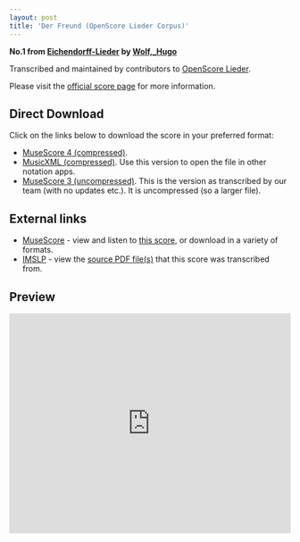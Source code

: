 ```yaml
---
layout: post
title: 'Der Freund (OpenScore Lieder Corpus)'
---
```


__No.1 from [Eichendorff-Lieder](https://fourscoreandmore.org/OpenScore/Wolf%2C_Hugo/Eichendorff-Lieder/) by [Wolf,_Hugo](https://fourscoreandmore.org/OpenScore/Wolf%2C_Hugo)__

Transcribed and maintained by contributors to [OpenScore Lieder].

Please visit the [official score page] for more information.

[official score page]: https://musescore.com/openscore-lieder-corpus/scores/5016637
[OpenScore Lieder]: https://musescore.com/openscore-lieder-corpus

## Direct Download

Click on the links below to download the score in your preferred format:
- [MuseScore 4 (compressed)](https://fourscoreandmore.org/OpenScore/Wolf%2C_Hugo/Eichendorff-Lieder/01_Der_Freund.mscz).
- [MusicXML (compressed)](https://fourscoreandmore.org/OpenScore/Wolf%2C_Hugo/Eichendorff-Lieder/01_Der_Freund.mxl). Use this version to open the file in other notation apps.
- [MuseScore 3 (uncompressed)](https://raw.githubusercontent.com/OpenScore/Lieder/refs/heads/main/scores/Wolf%2C_Hugo/Eichendorff-Lieder/01_Der_Freund/lc5016637.mscx). This is the version as transcribed by our team (with no updates etc.). It is uncompressed (so a larger file).

## External links

- [MuseScore] - view and listen to [this score][MuseScore], or download in a variety of formats.
- [IMSLP] - view the [source PDF file(s)][IMSLP] that this score was transcribed from.

[MuseScore]: https://musescore.com/score/5016637
[IMSLP]: https://imslp.org/wiki/Special:ReverseLookup/23172

## Preview

<iframe width="100%" height="394" src="https://musescore.com/openscore-lieder-corpus/scores/5016637/embed" frameborder="0" allowfullscreen allow="autoplay; fullscreen"></iframe>
